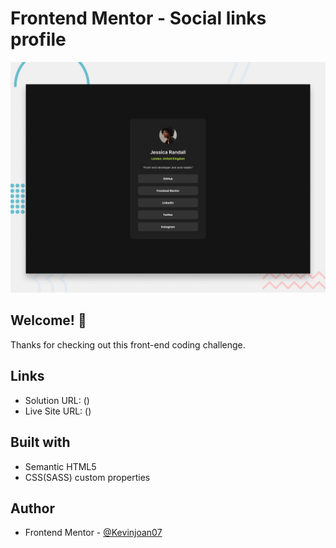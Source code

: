 # Frontend Mentor - Social links profile

![Design preview for the Social links profile coding challenge](./design/desktop-preview.jpg)

## Welcome! 👋

Thanks for checking out this front-end coding challenge.

## Links

- Solution URL: ()
- Live Site URL: ()

## Built with

- Semantic HTML5 
- CSS(SASS) custom properties

## Author

- Frontend Mentor - [@Kevinjoan07](https://www.frontendmentor.io/profile/Kevinjoan07)
